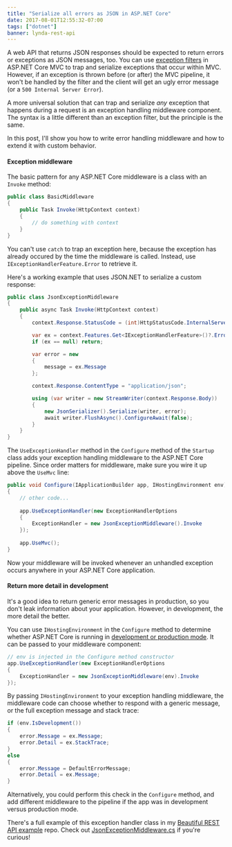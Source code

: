 ```yaml
---
title: "Serialize all errors as JSON in ASP.NET Core"
date: 2017-08-01T12:55:32-07:00
tags: ["dotnet"]
banner: lynda-rest-api
---
```


A web API that returns JSON responses should be expected to return errors or exceptions as JSON messages, too. You can use [exception filters][exception-filters] in ASP.NET Core MVC to trap and serialize exceptions that occur within MVC. However, if an exception is thrown before (or after) the MVC pipeline, it won't be handled by the filter and the client will get an ugly error message (or a `500 Internal Server Error`).

A more universal solution that can trap and serialize _any_ exception that happens during a request is an exception handling middleware component. The syntax is a little different than an exception filter, but the principle is the same.

In this post, I'll show you how to write error handling middleware and how to extend it with custom behavior.

<!--more-->

#### Exception middleware

The basic pattern for any ASP.NET Core middleware is a class with an `Invoke` method:

```csharp
public class BasicMiddleware
{
    public Task Invoke(HttpContext context)
    {
        // do something with context
    }
}
```

You can't use `catch` to trap an exception here, because the exception has already occured by the time the middleware is called. Instead, use `IExceptionHandlerFeature.Error` to retrieve it.

Here's a working example that uses JSON.NET to serialize a custom response:

```csharp
public class JsonExceptionMiddleware
{
    public async Task Invoke(HttpContext context)
    {
        context.Response.StatusCode = (int)HttpStatusCode.InternalServerError;

        var ex = context.Features.Get<IExceptionHandlerFeature>()?.Error;
        if (ex == null) return;

        var error = new 
        {
            message = ex.Message
        };

        context.Response.ContentType = "application/json";

        using (var writer = new StreamWriter(context.Response.Body))
        {
            new JsonSerializer().Serialize(writer, error);
            await writer.FlushAsync().ConfigureAwait(false);
        }
    }
}
```

The `UseExceptionHandler` method in the `Configure` method of the `Startup` class adds your exception handling middleware to the ASP.NET Core pipeline. Since order matters for middleware, make sure you wire it up above the `UseMvc` line:

```csharp
public void Configure(IApplicationBuilder app, IHostingEnvironment env)
{
    // other code...
    
    app.UseExceptionHandler(new ExceptionHandlerOptions 
    {
        ExceptionHandler = new JsonExceptionMiddleware().Invoke
    });
    
    app.UseMvc();
}
```

Now your middleware will be invoked whenever an unhandled exception occurs anywhere in your ASP.NET Core application.

#### Return more detail in development

It's a good idea to return generic error messages in production, so you don't leak information about your application. However, in development, the more detail the better.

You can use `IHostingEnvironment` in the `Configure` method to determine whether ASP.NET Core is running in [development or production mode][dev-prod]. It can be passed to your middleware component:

```csharp
// env is injected in the Configure method constructor
app.UseExceptionHandler(new ExceptionHandlerOptions 
{
    ExceptionHandler = new JsonExceptionMiddleware(env).Invoke
});
```

By passing `IHostingEnvironment` to your exception handling middleware, the middleware code can choose whether to respond with a generic message, or the full exception message and stack trace:

```csharp
if (env.IsDevelopment())
{
    error.Message = ex.Message;
    error.Detail = ex.StackTrace;
}
else
{
    error.Message = DefaultErrorMessage;
    error.Detail = ex.Message;
}
```

Alternatively, you could perform this check in the `Configure` method, and add different middleware to the pipeline if the app was in development versus production mode.

There's a full example of this exception handler class in my [Beautiful REST API example][beautiful-repo] repo. Check out [JsonExceptionMiddleware.cs][code] if you're curious!


[exception-filters]: https://docs.microsoft.com/en-us/aspnet/core/mvc/controllers/filters#exception-filters
[beautiful-repo]: https://github.com/nbarbettini/BeautifulRestApi/
[code]: https://github.com/nbarbettini/BeautifulRestApi/blob/master/src/Infrastructure/JsonExceptionMiddleware.cs
[dev-prod]: https://docs.microsoft.com/en-us/aspnet/core/fundamentals/environments
